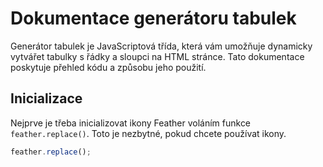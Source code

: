 # Dokumentace generátoru tabulek

Generátor tabulek je JavaScriptová třída, která vám umožňuje dynamicky vytvářet tabulky s řádky a sloupci na HTML stránce. Tato dokumentace poskytuje přehled kódu a způsobu jeho použití.

## Inicializace

Nejprve je třeba inicializovat ikony Feather voláním funkce `feather.replace()`. Toto je nezbytné, pokud chcete používat ikony.

```javascript
feather.replace();
```
